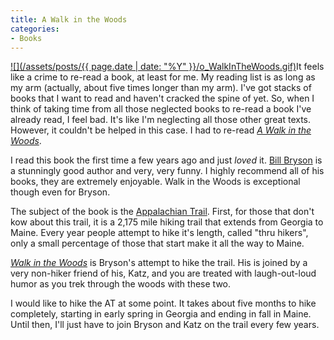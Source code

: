 ```yaml
---
title: A Walk in the Woods
categories:
- Books
---
```


[![](/assets/posts/{{ page.date | date: "%Y" }}/o_WalkInTheWoods.gif)](http://search.barnesandnoble.com/booksearch/isbnInquiry.asp?isbn=0767902521)It feels like a crime to re-read a book, at least for me. My reading
list is as long as my arm (actually, about five times longer than my
arm). I've got stacks of books that I want to read and haven't cracked
the spine of yet. So, when I think of taking time from all those
neglected books to re-read a book I've already read, I feel bad. It's
like I'm neglecting all those other great texts. However, it couldn't
be helped in this case. I had to re-read [_A Walk in the Woods_](http://search.barnesandnoble.com/booksearch/isbnInquiry.asp?isbn=0767902521).

I read this book the first time a few years ago and just _loved_ it. [Bill Bryson](http://search.barnesandnoble.com/booksearch/results.asp?ath=Bill+Bryson)
is a stunningly good author and very, very funny. I highly recommend
all of his books, they are extremely enjoyable. Walk in the Woods is
exceptional though even for Bryson.

The subject of the book is the [Appalachian Trail](http://www.appalachiantrail.org/).
First, for those that don't kow about this trail, it is a 2,175 mile
hiking trail that extends from Georgia to Maine. Every year people
attempt to hike it's length, called "thru hikers", only a small
percentage of those that start make it all the way to Maine.

[_Walk in the Woods_](http://search.barnesandnoble.com/booksearch/isbnInquiry.asp?isbn=0767902521)
is Bryson's attempt to hike the trail. His is joined by a very
non-hiker friend of his, Katz, and you are treated with laugh-out-loud
humor as you trek through the woods with these two.

I would like to hike the AT at some point. It takes about five months
to hike completely, starting in early spring in Georgia and ending in
fall in Maine. Until then, I'll just have to join Bryson and Katz on
the trail every few years.
